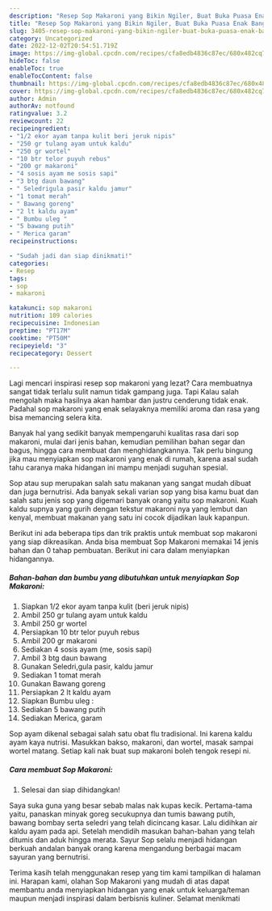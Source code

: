 ```yaml
---
description: "Resep Sop Makaroni yang Bikin Ngiler, Buat Buka Puasa Enak Banget"
title: "Resep Sop Makaroni yang Bikin Ngiler, Buat Buka Puasa Enak Banget"
slug: 3405-resep-sop-makaroni-yang-bikin-ngiler-buat-buka-puasa-enak-banget
category: Uncategorized
date: 2022-12-02T20:54:51.719Z
image: https://img-global.cpcdn.com/recipes/cfa8edb4836c87ec/680x482cq70/sop-makaroni-foto-resep-utama.jpg
hideToc: false
enableToc: true
enableTocContent: false
thumbnail: https://img-global.cpcdn.com/recipes/cfa8edb4836c87ec/680x482cq70/sop-makaroni-foto-resep-utama.jpg
cover: https://img-global.cpcdn.com/recipes/cfa8edb4836c87ec/680x482cq70/sop-makaroni-foto-resep-utama.jpg
author: Admin
authorAv: notfound
ratingvalue: 3.2
reviewcount: 22
recipeingredient:
- "1/2 ekor ayam tanpa kulit beri jeruk nipis"
- "250 gr tulang ayam untuk kaldu"
- "250 gr wortel"
- "10 btr telor puyuh rebus"
- "200 gr makaroni"
- "4 sosis ayam me sosis sapi"
- "3 btg daun bawang"
- " Seledrigula pasir kaldu jamur"
- "1 tomat merah"
- " Bawang goreng"
- "2 lt kaldu ayam"
- " Bumbu uleg "
- "5 bawang putih"
- " Merica garam"
recipeinstructions:

- "Sudah jadi dan siap dinikmati!"
categories:
- Resep
tags:
- sop
- makaroni

katakunci: sop makaroni 
nutrition: 109 calories
recipecuisine: Indonesian
preptime: "PT17M"
cooktime: "PT50M"
recipeyield: "3"
recipecategory: Dessert

---
```



Lagi mencari inspirasi resep sop makaroni yang lezat? Cara membuatnya sangat tidak terlalu sulit namun tidak gampang juga. Tapi Kalau salah mengolah maka hasilnya akan hambar dan justru cenderung tidak enak. Padahal sop makaroni yang enak selayaknya memiliki aroma dan rasa yang bisa memancing selera kita.


Banyak hal yang sedikit banyak mempengaruhi kualitas rasa dari sop makaroni, mulai dari jenis bahan, kemudian pemilihan bahan segar dan bagus, hingga cara membuat dan menghidangkannya. Tak perlu bingung jika mau menyiapkan sop makaroni yang enak di rumah, karena asal sudah tahu caranya maka hidangan ini mampu menjadi suguhan spesial.

Sop atau sup merupakan salah satu makanan yang sangat mudah dibuat dan juga bernutrisi. Ada banyak sekali varian sop yang bisa kamu buat dan salah satu jenis sop yang digemari banyak orang yaitu sop makaroni. Kuah kaldu supnya yang gurih dengan tekstur makaroni nya yang lembut dan kenyal, membuat makanan yang satu ini cocok dijadikan lauk kapanpun.


Berikut ini ada beberapa tips dan trik praktis untuk membuat sop makaroni yang siap dikreasikan. Anda bisa membuat Sop Makaroni memakai 14 jenis bahan dan 0 tahap pembuatan. Berikut ini cara dalam menyiapkan hidangannya.

<!--inarticleads1-->

##### Bahan-bahan dan bumbu yang dibutuhkan untuk menyiapkan Sop Makaroni:

1. Siapkan 1/2 ekor ayam tanpa kulit (beri jeruk nipis)
1. Ambil 250 gr tulang ayam untuk kaldu
1. Ambil 250 gr wortel
1. Persiapkan 10 btr telor puyuh rebus
1. Ambil 200 gr makaroni
1. Sediakan 4 sosis ayam (me, sosis sapi)
1. Ambil 3 btg daun bawang
1. Gunakan  Seledri,gula pasir, kaldu jamur
1. Sediakan 1 tomat merah
1. Gunakan  Bawang goreng
1. Persiapkan 2 lt kaldu ayam
1. Siapkan  Bumbu uleg :
1. Sediakan 5 bawang putih
1. Sediakan  Merica, garam


Sop ayam dikenal sebagai salah satu obat flu tradisional. Ini karena kaldu ayam kaya nutrisi. Masukkan bakso, makaroni, dan wortel, masak sampai wortel matang. Setiap kali nak buat sup makaroni boleh tengok resepi ni. 

<!--inarticleads2-->

##### Cara membuat Sop Makaroni:


1. Selesai dan siap dihidangkan!

Saya suka guna yang besar sebab malas nak kupas kecik. Pertama-tama yaitu, panaskan minyak goreg secukupnya dan tumis bawang putih, bawang bombay serta seledri yang telah dicincang kasar. Lalu didihkan air kaldu ayam pada api. Setelah mendidih masukan bahan-bahan yang telah ditumis dan aduk hingga merata. Sayur Sop selalu menjadi hidangan berkuah andalan banyak orang karena mengandung berbagai macam sayuran yang bernutrisi. 

Terima kasih telah menggunakan resep yang tim kami tampilkan di halaman ini. Harapan kami, olahan Sop Makaroni yang mudah di atas dapat membantu anda menyiapkan hidangan yang enak untuk keluarga/teman maupun menjadi inspirasi dalam berbisnis kuliner. Selamat menikmati
